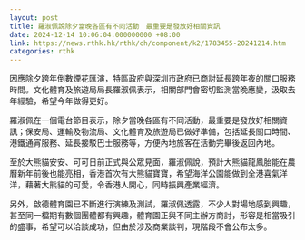 ```yaml
---
layout: post
title: 羅淑佩說除夕當晚各區有不同活動　最重要是發放好相關資訊
date: 2024-12-14 10:06:04.000000000 +08:00
link: https://news.rthk.hk/rthk/ch/component/k2/1783455-20241214.htm
categories: rthk
---
```


因應除夕跨年倒數煙花匯演，特區政府與深圳市政府已商討延長跨年夜的關口服務時間。文化體育及旅遊局局長羅淑佩表示，相關部門會密切監測當晚應變，汲取去年經驗，希望今年做得更好。

羅淑佩在一個電台節目表示，除夕當晚各區有不同活動，最重要是發放好相關資訊；保安局、運輸及物流局、文化體育及旅遊局已做好準備，包括延長關口時間、港鐵通宵服務、延長接駁巴士服務等，方便內地旅客在活動完畢後返回內地。

至於大熊貓安安、可可日前正式與公眾見面，羅淑佩說，預計大熊貓龍鳳胎能在農曆新年前後也能亮相，香港首次有大熊貓寶寶，希望海洋公園能做到全港喜氣洋洋，藉著大熊貓的可愛，令香港人開心，同時振興產業經濟。

另外，啟德體育園已不斷進行演練及測試，羅淑佩透露，不少人對場地感到興趣，甚至同一檔期有數個團體都有興趣，體育園正與不同主辦方商討，形容是相當吸引的盛事，希望可以洽談成功，但由於涉及商業談判，現階段不會公布太多。
